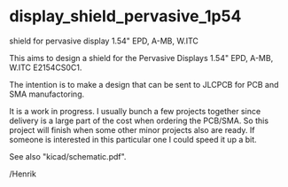 # display_shield_pervasive_1p54
shield for pervasive display 1.54" EPD, A-MB, W.ITC

This aims to design a shield for the Pervasive Displays 1.54" EPD, A-MB, W.ITC E2154CS0C1.

The intention is to make a design that can be sent to JLCPCB for PCB and SMA manufactoring.

It is a work in progress. I usually bunch a few projects together since delivery is a large
part of the cost when ordering the PCB/SMA. So this project will finish when some other minor projects also are ready.
If someone is interested in this particular one I could speed it up a bit.

See also "kicad/schematic.pdf".

/Henrik
